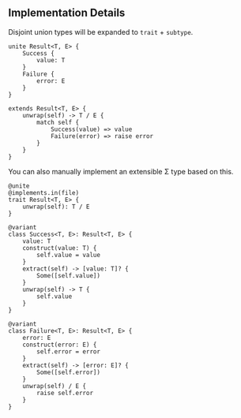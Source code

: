 

## Implementation Details

Disjoint union types will be expanded to `trait` + `subtype`.

```vk
unite Result<T, E> {
    Success {
        value: T
    }
    Failure {
        error: E
    }
}

extends Result<T, E> {
    unwrap(self) -> T / E {
        match self {
            Success(value) => value
            Failure(error) => raise error
        }
    }
}
```

You can also manually implement an extensible Σ type based on this.

```vk
@unite
@implements.in(file)
trait Result<T, E> {
    unwrap(self): T / E
}

@variant
class Success<T, E>: Result<T, E> {
    value: T
    construct(value: T) {
        self.value = value
    }
    extract(self) -> [value: T]? {
        Some([self.value])
    }
    unwrap(self) -> T {
        self.value
    }
}

@variant
class Failure<T, E>: Result<T, E> {
    error: E
    construct(error: E) {
        self.error = error
    }
    extract(self) -> [error: E]? {
        Some([self.error])
    }
    unwrap(self) / E {
        raise self.error
    }
}
```
